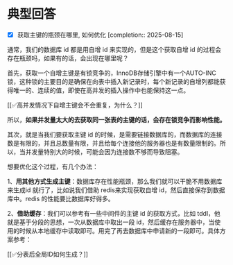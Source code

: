 # 典型回答

- [x] 获取主键的瓶颈在哪里, 如何优化  [completion:: 2025-08-15]


通常，我们的数据库 id 都是用自增 id 来实现的，但是这个获取自增 id 的过程会存在瓶颈吗，如果有的话，会出现在哪里呢？



首先，获取一个自增主键是有锁竞争的，InnoDB存储引擎中有一个AUTO-INC锁，这种锁的主要目的是确保在向表中插入新记录时，每个新记录的自增列都能获得唯一的、连续的值，即使在高并发的插入操作中也能保持这一点。



[[✅高并发情况下自增主键会不会重复，为什么？]]



所以，**如果并发量太大的去获取同一张表的主键的话，会存在锁竞争而影响性能。**



其次，就是当我们要获取主键 id 的时候，是需要链接数据库的，而数据库的连接数是有限的，并且总数量有限，并且给每个连接他的服务器也是有数量限制的。所以，当并发量特别大的时候，可能会因为连接数不够而导致阻塞。



想要优化这个过程，有几个办法：



1、**用其他方式生成主键**：数据库存在性能瓶颈，那么我们就可以干脆不用数据库来生成id 就行了，比如说我们借助 redis来实现获取自增 id，然后直接保存到数据库中。redis 的性能要比数据库好得多。

2、**借助缓存**：我们可以参考有一些中间件的主键 id 的获取方式，比如 tddl，他就是基于分段的思想，一次从数据库中取出一段 id，然后缓存在服务器中，当使用的时候从本地缓存中读取即可。用完了再去数据库中申请新的一段即可。具体方案参考：



[[✅分表后全局ID如何生成？]]

